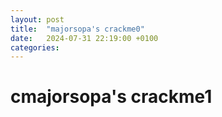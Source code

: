 ```yaml
---
layout: post
title:  "majorsopa's crackme0"
date:   2024-07-31 22:19:00 +0100
categories:
---
```


# cmajorsopa's crackme1

